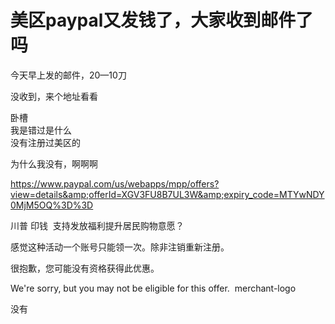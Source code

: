 # 美区paypal又发钱了，大家收到邮件了吗


今天早上发的邮件，20—10刀<img src="static/image/smiley/default/victory.gif" smilieid="14" border="0" alt="" />

没收到，来个地址看看

卧槽<br />
我是错过是什么<br />
没有注册过美区的 

为什么我没有，啊啊啊

https://www.paypal.com/us/webapps/mpp/offers?view=details&amp;offerId=XGV3FU8B7UL3W&amp;expiry_code=MTYwNDY0MjM5OQ%3D%3D

川普 印钱&nbsp;&nbsp;支持发放福利提升居民购物意愿？

感觉这种活动一个账号只能领一次。除非注销重新注册。

很抱歉，您可能没有资格获得此优惠。

We're sorry, but you may not be eligible for this offer.&nbsp;&nbsp;merchant-logo

没有
